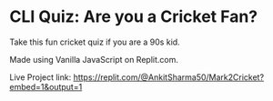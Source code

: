 # CLI Quiz: Are you a Cricket Fan?


Take this fun cricket quiz if you are a 90s kid.

Made using Vanilla JavaScript on Replit.com.


Live Project link: https://replit.com/@AnkitSharma50/Mark2Cricket?embed=1&output=1
